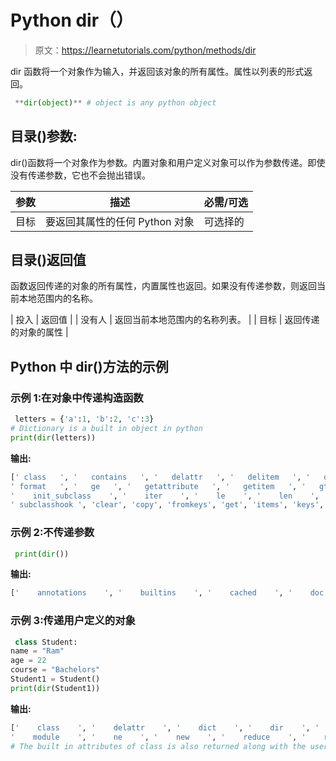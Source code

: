 # Python dir（）

> 原文：<https://learnetutorials.com/python/methods/dir>

dir 函数将一个对象作为输入，并返回该对象的所有属性。属性以列表的形式返回。

```py
 **dir(object)** # object is any python object 

```

## 目录()参数:

dir()函数将一个对象作为参数。内置对象和用户定义对象可以作为参数传递。即使没有传递参数，它也不会抛出错误。

| 参数 | 描述 | 必需/可选 |
| --- | --- | --- |
| 目标 | 要返回其属性的任何 Python 对象 | 可选择的 |

## 目录()返回值

函数返回传递的对象的所有属性，内置属性也返回。如果没有传递参数，则返回当前本地范围内的名称。

| 投入 | 返回值 |
| 没有人 | 返回当前本地范围内的名称列表。 |
| 目标 | 返回传递的对象的属性 |

## Python 中 dir()方法的示例

### 示例 1:在对象中传递构造函数

```py
 letters = {'a':1, 'b':2, 'c':3}
# Dictionary is a built in object in python 
print(dir(letters)) 

```

**输出:**

```py
[' class   ', '   contains   ', '   delattr   ', '   delitem   ', '   dir   ', '   doc   ', '   eq   ',
' format   ', '   ge   ', '   getattribute   ', '   getitem   ', '   gt   ', '   hash   ', '   init   ',
'    init_subclass    ', '    iter    ', '    le    ', '    len    ', '    lt    ', '    ne    ', '    new    ', '    reduce    ', ' reduce_ex ', ' repr ', ' setattr ', ' setitem ', ' sizeof ', ' str ',
' subclasshook ', 'clear', 'copy', 'fromkeys', 'get', 'items', 'keys', 'pop', 'popitem', 'setdefault', 'update', 'values'] 
```

### 示例 2:不传递参数

```py
 print(dir()) 

```

**输出:**

```py
['    annotations    ', '    builtins    ', '    cached    ', '    doc    ', '    file    ', '    loader    ', '  name ', ' package ', ' spec '] 
```

### 示例 3:传递用户定义的对象

```py
 class Student:
name = "Ram" 
age = 22
course = "Bachelors" 
Student1 = Student() 
print(dir(Student1)) 

```

**输出:**

```py
['    class    ', '    delattr    ', '    dict    ', '    dir    ', '    doc    ', '    eq    ', '    format    ', '    ge    ', ' getattribute ', ' gt ', ' hash ', ' init ', ' init_subclass ', ' le ', ' lt ',
'    module    ', '    ne    ', '    new    ', '    reduce    ', '    reduce_ex    ', '    repr    ', '    setattr    ', ' sizeof ', ' str ', ' subclasshook ', ' weakref ', 'age', 'course', 'name']
# The built in attributes of class is also returned along with the user defined attributes

```